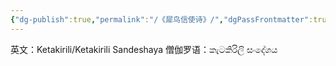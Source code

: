 ```yaml
---
{"dg-publish":true,"permalink":"/《犀鸟信使诗》/","dgPassFrontmatter":true}
---
```


英文：Ketakirili/Ketakirili Sandeshaya
僧伽罗语：කැටකිරිලි සංදේශය